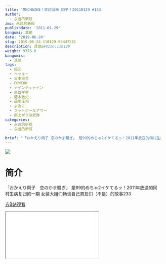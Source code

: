 ```yaml
---
title: 'MECHAIKE！欢迎回来 冈子！20110129 #133'
author:
  - 永远的新规
zmz: 永远的新规
publishdate: '2011-01-29'
bangumi: 其他
date: '2019-06-24'
slug: 2019-05-24-110129-53447531
description: 其他&#8226;110129
weight: 9376.0
bangumis:
  - 其他
tags:
  - 综艺
  - ベッキー
  - 日本综艺
  - COWCOW
  - ナインティナイン
  - 原西孝幸
  - 藤本敏史
  - 品川庄司
  - よゐこ
  - フットボールアワー
  - 雨上がり決死隊
categories:
  - 永远的新规
  - 永远的新规

brief: "「おかえり岡子 恋のかま騒ぎ」 是99的めちゃ2イケてるッ！2011年放送的冈村生病复归的一期 女装大姐们畅谈自己男友们（不是）的故事233"
---
```

![](https://raw.githubusercontent.com/tcgriffith/owaraisite/master/static/tmpimg/43255979cfb0fcee16cd2bfd183a21638e0a815a.jpg.480.jpg)
# 简介  
「おかえり岡子　恋のかま騒ぎ」
是99的めちゃ2イケてるッ！2011年放送的冈村生病复归的一期
女装大姐们畅谈自己男友们（不是）的故事233  

[去B站观看](https://www.bilibili.com/video/av53447531/)
<div class ="resp-container"><iframe class="testiframe" src="//player.bilibili.com/player.html?aid=53447531"", scrolling="no", allowfullscreen="true" > </iframe></div> 
